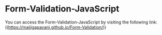 # Form-Validation-JavaScript 
You can access the Form-Validation-JavaScript by visiting the following link:((https://majjigapavani.github.io/Form-Validation/))


 
